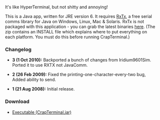 
It's like HyperTerminal, but not shitty and annoying!

This is a Java app, written for JRE version 6.  It requires [RxTx](http://rxtx.qbang.org/wiki/index.php/Main_Page), a free serial comms library for Java on Windows, Linux, Mac & Solaris.  RxTx is not packaged with this application - you can grab the latest binaries [here](http://rxtx.qbang.org/wiki/index.php/Download).  (The zip contains an INSTALL file which explains where to put everything on each platform.  You must do this before running CrapTerminal.) 

### Changelog

  * **3 (1 Oct 2010):** Backported a bunch of changes from Iridium9601Sim.  Ported it to use RXTX not JavaComm.


  * **2 (26 Feb 2009):** Fixed the printing-one-character-every-two bug, Added ability to send.


  * **1 (21 Aug 2008):** Initial release.



### Download

  * [Executable (CrapTerminal.jar)](http://www.onlydreaming.net/files/CrapTerminal/CrapTerminal.jar)
